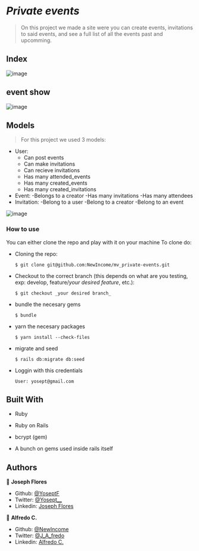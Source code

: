 # _Private events_

> On this project we made a site were you can create events, invitations to said events, and see a full list of all the events past and upcomming. 

## Index
![image](https://i.imgur.com/ANc81bV.png)
## event show
![image](https://i.imgur.com/J8Qi2xX.png)

## Models

> For this project we used 3 models:
  - User:
    - Can post events
    - Can make invitations
    - Can recieve invitations
    - Has many attended_events
    - Has many created_events
    - Has many created_invitations
  - Event:
    -Belongs to a creator
    -Has many invitations
    -Has many attendees
  - Invitation:
    -Belong to a user
    -Belong to a creator
    -Belong to an event

![image](https://i.imgur.com/ehiBMNf.png)

### How to use

You can either clone the repo and play with it on your machine
To clone do:

- Cloning the repo:
  ```
  $ git clone git@github.com:NewIncome/mv_private-events.git
  ```
- Checkout to the correct branch (this depends on what are you testing, exp: develop, feature/_your desired feature_, etc.):
  ```
  $ git checkout _your desired branch_
  ```
- bundle the necesary gems
  ```
  $ bundle
  ```
- yarn the necesary packages
  ```
  $ yarn install --check-files
  ```
- migrate and seed
  ```
  $ rails db:migrate db:seed
  ```
- Loggin with this credentials
  ```
  User: yosept@gmail.com
  ```
## Built With

- Ruby
- Ruby on Rails

- bcrypt (gem)
- A bunch on gems used inside rails itself

## Authors

👤 **Joseph Flores**
- Github: [@YoseptF](https://github.com/YoseptF)
- Twitter: [@Yosept__](https://twitter.com/Yosept__)
- Linkedin: [Joseph Flores](https://www.linkedin.com/in/joseph-flores-928505106/)

👤 **Alfredo C.**
- Github: [@NewIncome](https://github.com/NewIncome)
- Twitter: [@J_A_fredo](https://twitter.com/J_A_fredo)
- Linkedin: [Alfredo C.](https://www.linkedin.com/in/alfredo-cardenas-62b021183 )